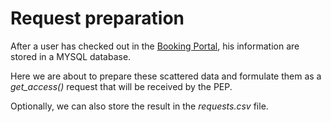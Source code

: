# Request preparation

After a user has checked out in the [Booking Portal](../Booking_Portal/), his information are stored in a MYSQL database.

Here we are about to prepare these scattered data and formulate them as a _get_access()_ request that will be received by the PEP.

Optionally, we can also store the result in the _requests.csv_ file.
 
